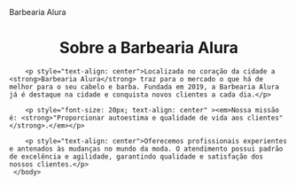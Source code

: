 <!DOCTYPEhtml>
<html lang="pt-br">
    <head>
        <meta charset = "UTF-8"
        <title>Barbearia Alura</title>
    </head>
    <body>
        <h1 style="text-align: center">Sobre a Barbearia Alura</h1>

        <p style="text-align: center">Localizada no coração da cidade a <strong>Barbearia Alura</strong> traz para o mercado o que há de melhor para o seu cabelo e barba. Fundada em 2019, a Barbearia Alura já é destaque na cidade e conquista novos clientes a cada dia.</p>
    
        <p style="font-size: 20px; text-align: center" ><em>Nossa missão é: <strong>"Proporcionar autoestima e qualidade de vida aos clientes"</strong>.</em></p>
    
        <p style="text-align: center">Oferecemos profissionais experientes e antenados às mudanças no mundo da moda. O atendimento possui padrão de excelência e agilidade, garantindo qualidade e satisfação dos nossos clientes.</p>
     </body>
   </html>
